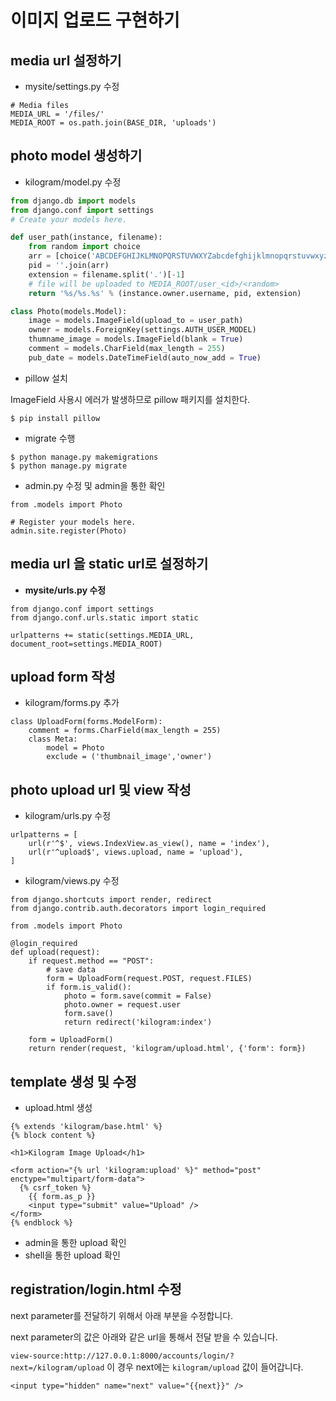 # 이미지 업로드 구현하기

## media url 설정하기

- mysite/settings.py 수정

```
# Media files
MEDIA_URL = '/files/'
MEDIA_ROOT = os.path.join(BASE_DIR, 'uploads')
```

## photo model 생성하기

- kilogram/model.py 수정

```python
from django.db import models
from django.conf import settings
# Create your models here.

def user_path(instance, filename):
    from random import choice
    arr = [choice('ABCDEFGHIJKLMNOPQRSTUVWXYZabcdefghijklmnopqrstuvwxyz') for _ in range(8)]
    pid = ''.join(arr)
    extension = filename.split('.')[-1]
    # file will be uploaded to MEDIA_ROOT/user_<id>/<random>
    return '%s/%s.%s' % (instance.owner.username, pid, extension)

class Photo(models.Model):
    image = models.ImageField(upload_to = user_path)
    owner = models.ForeignKey(settings.AUTH_USER_MODEL)
    thumname_image = models.ImageField(blank = True)
    comment = models.CharField(max_length = 255)
    pub_date = models.DateTimeField(auto_now_add = True)
```

- pillow 설치

ImageField 사용시 에러가 발생하므로 pillow 패키지를 설치한다.

```
$ pip install pillow
```
-  migrate 수행
```
$ python manage.py makemigrations
$ python manage.py migrate
```

- admin.py 수정 및 admin을 통한 확인
```
from .models import Photo

# Register your models here.
admin.site.register(Photo)
```

## media url 을 static url로 설정하기

- **mysite/urls.py 수정**

```
from django.conf import settings
from django.conf.urls.static import static

urlpatterns += static(settings.MEDIA_URL, document_root=settings.MEDIA_ROOT)

```

## upload form 작성

- kilogram/forms.py 추가
```
class UploadForm(forms.ModelForm):
    comment = forms.CharField(max_length = 255)
    class Meta:
        model = Photo
        exclude = ('thumbnail_image','owner')
```

## photo upload url 및 view 작성

- kilogram/urls.py 수정
```
urlpatterns = [
    url(r'^$', views.IndexView.as_view(), name = 'index'),
    url(r'^upload$', views.upload, name = 'upload'),
]
```

- kilogram/views.py 수정

```
from django.shortcuts import render, redirect
from django.contrib.auth.decorators import login_required

from .models import Photo

@login_required
def upload(request):
    if request.method == "POST":
        # save data
        form = UploadForm(request.POST, request.FILES)
        if form.is_valid():
            photo = form.save(commit = False)
            photo.owner = request.user
            form.save()
            return redirect('kilogram:index')

    form = UploadForm()
    return render(request, 'kilogram/upload.html', {'form': form})
```

## template 생성 및 수정

- upload.html 생성

```
{% extends 'kilogram/base.html' %}
{% block content %}

<h1>Kilogram Image Upload</h1>

<form action="{% url 'kilogram:upload' %}" method="post" enctype="multipart/form-data">
  {% csrf_token %}
    {{ form.as_p }}
    <input type="submit" value="Upload" />
</form>
{% endblock %}
```

- admin을 통한 upload 확인
- shell을 통한 upload 확인

## registration/login.html 수정

next parameter를 전달하기 위해서 아래 부분을 수정합니다. 

next parameter의 값은 아래와 같은 url을 통해서 전달 받을 수 있습니다. 

`view-source:http://127.0.0.1:8000/accounts/login/?next=/kilogram/upload` 
이 경우 next에는 `kilogram/upload` 값이 들어갑니다. 

```
<input type="hidden" name="next" value="{{next}}" />
``` 